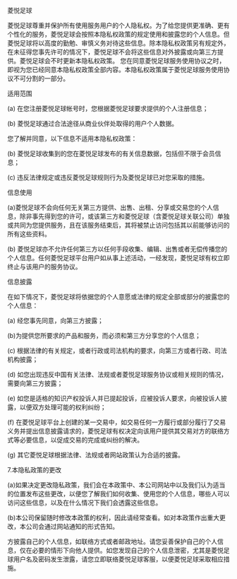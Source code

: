 菱悦足球

菱悦足球尊重并保护所有使用服务用户的个人隐私权。为了给您提供更准确、更有个性化的服务，菱悦足球会按照本隐私权政策的规定使用和披露您的个人信息。但菱悦足球将以高度的勤勉、审慎义务对待这些信息。除本隐私权政策另有规定外，在未征得您事先许可的情况下，菱悦足球不会将这些信息对外披露或向第三方提供。菱悦足球会不时更新本隐私权政策。 您在同意菱悦足球服务使用协议之时，即视为您已经同意本隐私权政策全部内容。本隐私权政策属于菱悦足球服务使用协议不可分割的一部分。

适用范围

(a) 在您注册菱悦足球帐号时，您根据菱悦足球要求提供的个人注册信息；

(b) 菱悦足球通过合法途径从商业伙伴处取得的用户个人数据。

您了解并同意，以下信息不适用本隐私权政策：

(b) 菱悦足球收集到的您在菱悦足球发布的有关信息数据，包括但不限于会员信息；

(c) 违反法律规定或违反菱悦足球规则行为及菱悦足球已对您采取的措施。

信息使用

(a)菱悦足球不会向任何无关第三方提供、出售、出租、分享或交易您的个人信息，除非事先得到您的许可，或该第三方和菱悦足球（含菱悦足球关联公司）单独或共同为您提供服务，且在该服务结束后，其将被禁止访问包括其以前能够访问的所有这些资料。

(b) 菱悦足球亦不允许任何第三方以任何手段收集、编辑、出售或者无偿传播您的个人信息。任何菱悦足球平台用户如从事上述活动，一经发现，菱悦足球有权立即终止与该用户的服务协议。

信息披露

在如下情况下，菱悦足球将依据您的个人意愿或法律的规定全部或部分的披露您的个人信息：

(a) 经您事先同意，向第三方披露；

(b)为提供您所要求的产品和服务，而必须和第三方分享您的个人信息；

(c) 根据法律的有关规定，或者行政或司法机构的要求，向第三方或者行政、司法机构披露；

(d) 如您出现违反中国有关法律、法规或者菱悦足球服务协议或相关规则的情况，需要向第三方披露；

(e) 如您是适格的知识产权投诉人并已提起投诉，应被投诉人要求，向被投诉人披露，以便双方处理可能的权利纠纷；

(f) 在菱悦足球平台上创建的某一交易中，如交易任何一方履行或部分履行了交易义务并提出信息披露请求的，菱悦足球有权决定向该用户提供其交易对方的联络方式等必要信息，以促成交易的完成或纠纷的解决。

(g) 其它菱悦足球根据法律、法规或者网站政策认为合适的披露。

7.本隐私政策的更改

(a)如果决定更改隐私政策，我们会在本政策中、本公司网站中以及我们认为适当的位置发布这些更改，以便您了解我们如何收集、使用您的个人信息，哪些人可以访问这些信息，以及在什么情况下我们会透露这些信息。

(b)本公司保留随时修改本政策的权利，因此请经常查看。如对本政策作出重大更改，本公司会通过网站通知的形式告知。

方披露自己的个人信息，如联络方式或者邮政地址。请您妥善保护自己的个人信息，仅在必要的情形下向他人提供。如您发现自己的个人信息泄密，尤其是菱悦足球用户名及密码发生泄露，请您立即联络菱悦足球客服，以便菱悦足球采取相应措施。

